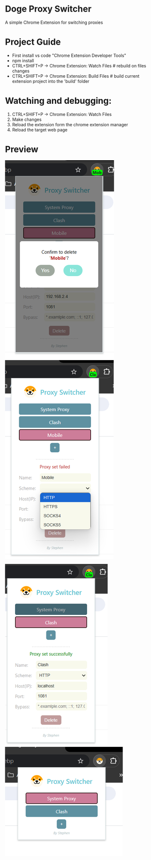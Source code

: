 # Doge Proxy Switcher

A simple Chrome Extension for switching proxies

# Project Guide

* First install vs code "Chrome Extension Developer Tools"
* npm install
* CTRL+SHIFT+P -> Chrome Extension: Watch Files # rebuild on files changes
* CTRL+SHIFT+P -> Chrome Extension: Build Files # build current extension project into the 'build' folder

# Watching and debugging:

1. CTRL+SHIFT+P -> Chrome Extension: Watch Files
2. Make changes
3. Reload the extension form the chrome extension manager
4. Reload the target web page

# Preview

![preview](/public/imgs/3.png) ![preview](/public/imgs/2.png)

![preview](/public/imgs/4.png) ![preview](/public/imgs/1.png) 